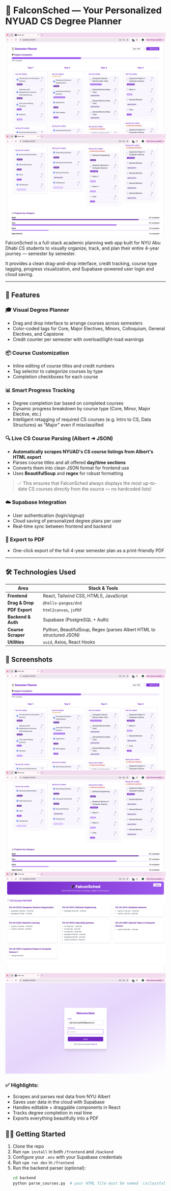 # 🦅 FalconSched — Your Personalized NYUAD CS Degree Planner

![Screenshot 1](./screenshots/fs1.png)
![Screenshot 2](./screenshots/fs2.png)

FalconSched is a full-stack academic planning web app built for NYU Abu Dhabi CS students to visually organize, track, and plan their entire 4-year journey — semester by semester.

It provides a clean drag-and-drop interface, credit tracking, course type tagging, progress visualization, and Supabase-powered user login and cloud saving.

---

## 🚀 Features

### 🎓 Visual Degree Planner
- Drag and drop interface to arrange courses across semesters
- Color-coded tags for Core, Major Electives, Minors, Colloquium, General Electives, and Capstone
- Credit counter per semester with overload/light-load warnings

### 📦 Course Customization
- Inline editing of course titles and credit numbers
- Tag selector to categorize courses by type
- Completion checkboxes for each course

### 📊 Smart Progress Tracking
- Degree completion bar based on completed courses
- Dynamic progress breakdown by course type (Core, Minor, Major Elective, etc.)
- Intelligent retagging of required CS courses (e.g. Intro to CS, Data Structures) as “Major” even if misclassified

### 🔍 Live CS Course Parsing (Albert ➜ JSON)
- **Automatically scrapes NYUAD's CS course listings from Albert's HTML export**
- Parses course titles and all offered **day/time sections**
- Converts them into clean JSON format for frontend use
- Uses **BeautifulSoup** and **regex** for robust formatting

> ✅ This ensures that FalconSched always displays the most up-to-date CS courses directly from the source — no hardcoded lists!

### ☁️ Supabase Integration
- User authentication (login/signup)
- Cloud saving of personalized degree plans per user
- Real-time sync between frontend and backend

### 🧾 Export to PDF
- One-click export of the full 4-year semester plan as a print-friendly PDF

---

## 🛠️ Technologies Used

| Area       | Stack & Tools                                                                 |
|------------|--------------------------------------------------------------------------------|
| **Frontend**  | React, Tailwind CSS, HTML5, JavaScript                                         |
| **Drag & Drop** | `@hello-pangea/dnd`                                                         |
| **PDF Export** | `html2canvas`, `jsPDF`                                                       |
| **Backend & Auth** | Supabase (PostgreSQL + Auth)                                              |
| **Course Scraper** | Python, BeautifulSoup, Regex (parses Albert HTML to structured JSON)     |
| **Utilities** | `uuid`, Axios, React Hooks                                                   |


## 📸 Screenshots

![Screenshot 1](./screenshots/fs1.png)
![Screenshot 1](./screenshots/fs2.png)
![Screenshot 1](./screenshots/fs3.png)
![Screenshot 1](./screenshots/fs4.png)


### ✅ Highlights:
- Scrapes and parses real data from NYU Albert
- Saves user data in the cloud with Supabase
- Handles editable + draggable components in React
- Tracks degree completion in real time
- Exports everything beautifully into a PDF

## 🧑‍💻 Getting Started

1. Clone the repo  
2. Run `npm install` in both `/frontend` and `/backend`  
3. Configure your `.env` with your Supabase credentials  
4. Run `npm run dev` in `/frontend`  
5. Run the backend parser (optional):  
   ```bash
   cd backend
   python parse_courses.py  # your HTML file must be named `csclassfall25.html`


